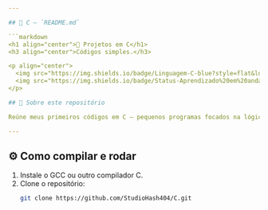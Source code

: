 ```yaml
---

## 🧩 C – `README.md`

```markdown
<h1 align="center">🧠 Projetos em C</h1>
<h3 align="center">Códigos simples.</h3>

<p align="center">
  <img src="https://img.shields.io/badge/Linguagem-C-blue?style=flat&logo=c" />
  <img src="https://img.shields.io/badge/Status-Aprendizado%20em%20andamento-yellow" />
</p>

## 🧭 Sobre este repositório

Reúne meus primeiros códigos em C — pequenos programas focados na lógica, laços e estruturas básicas da linguagem.

---
```


## ⚙️ Como compilar e rodar

1. Instale o GCC ou outro compilador C.
2. Clone o repositório:
   ```bash
   git clone https://github.com/StudioHash404/C.git

